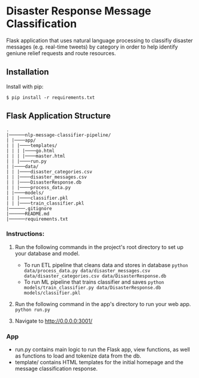 # Disaster Response Message Classification

Flask application that uses natural language processing to classifiy disaster messages (e.g. real-time tweets) by category in order to help identify geniune relief requests and route resources.

## Installation

Install with pip:

```
$ pip install -r requirements.txt
```

## Flask Application Structure 
```
.
|──────nlp-message-classifier-pipeline/
| |────app/
| | |────templates/
| | | |────go.html
| | | |────master.html
| | |────run.py
| |────data/
| | |────disaster_categories.csv
| | |────disaster_messages.csv
| | |────DisasterResponse.db
| | |────process_data.py
| |────models/
| | |────classifier.pkl
| | |────train_classifier.pkl
|──────.gitignore
|──────README.md
|──────requirements.txt

```

### Instructions:
1. Run the following commands in the project's root directory to set up your database and model.

    - To run ETL pipeline that cleans data and stores in database
        `python data/process_data.py data/disaster_messages.csv data/disaster_categories.csv data/DisasterResponse.db`
    - To run ML pipeline that trains classifier and saves
        `python models/train_classifier.py data/DisasterResponse.db models/classifier.pkl`

2. Run the following command in the app's directory to run your web app.
    `python run.py`

3. Navigate to http://0.0.0.0:3001/


### App
* run.py contains main logic to run the Flask app, view functions, as well as functions to load and tokenize data from the db.
* template/ contains HTML templates for the initial homepage and the message classification response.
